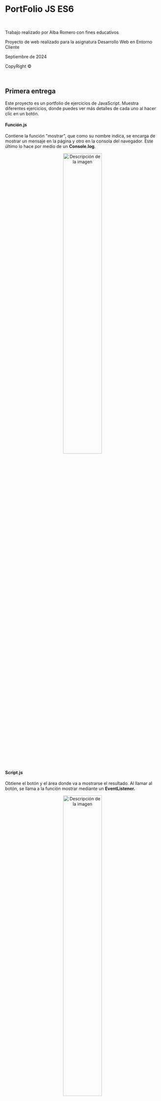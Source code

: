 <h1>PortFolio JS ES6</h1>
<br>
<p>Trabajo realizado por Alba Romero con fines educativos</p>
<p>Proyecto de web realizado para la asignatura Desarrollo Web en Entorno Cliente</p>
<p>Septiembre de 2024</p>
<p>CopyRight ©</p>
<br>
<h2>Primera entrega</h2>
<p>Este proyecto es un portfolio de ejercicios de JavaScript. Muestra diferentes ejercicios, donde puedes ver más detalles de cada uno al hacer clic en un botón.</p>
<h4>Función.js</h4>
<p>Contiene la función "mostrar", que como su nombre indica, se encarga de mostrar un mensaje en la página y otro en la consola del navegador. Este último lo hace por medio de un <strong>Console.log</strong>.</p>
<p align="center">
  <img src="PrimeraEntrega/assets/funcion.js.png" alt="Descripción de la imagen" width="50%">
</p>
<br>
<h4>Script.js</h4>
<p>Obtiene el botón y el área donde va a mostrarse el resultado. Al llamar al botón, se llama a la función mostrar mediante un <strong>EventListener.</strong></p>
<p align="center">
  <img src="PrimeraEntrega/assets/script.js.png" alt="Descripción de la imagen" width="50%">
</p>
<a href="https://albaromero6.github.io/PortFolio-JS-ES6/PrimeraEntrega/index.html" target="_blank">
  <img src="https://img.shields.io/badge/Pulsa_aquí-9acd32?style=for-the-badge" alt="Pulsa aquí">
</a>
<br>
<h2>Segunda entrega</h2>
<p>Este código en JavaScript se activa al cargar la página y se encarga de autenticar a un usuario pidiéndole su nombre de usuario y contraseña. Al inicio, se definen algunas variables que guardan el nombre de usuario y la contraseña correctos, otra para almacenar lo que el usuario ingresa, y una <strong>flag</strong> que controla si este quiere intentarlo de nuevo. Dentro de un bucle, se le pide al usuario que escriba su nombre. Hay varias validaciones:</p>
<ul>
  <li>Si el usuario no escribe nada o cancela, se muestra un <strong>Alert</strong>.</li>
  <li>Si el nombre es demasiado corto, también se avisa con un <strong>Alert</strong>.</li>
  <li>Si el nombre no coincide con el que se tiene guardado, se dice que es incorrecto mediante otro <strong>Alert</strong>.</li>
  <li>Si algo no cuadra, se pregunta si quiere volver a intentarlo mediante un <strong>Confirm</strong>.</li>
  <li>Si el usuario indica que quiere cancelar, el script termina ahí y vuelve al inicio.</li>
  <li>Si el nombre de usuario es correcto, se le solicita que ingrese la contraseña mediante un <strong>Prompt</strong>.</li>
  <li>Si acierta con la contraseña, se le da la bienvenida con otro <strong>Alert</strong> y se muestra el contenido de la página.</li>
  <li>Si se equivoca, se muestra un mensaje de error y se pregunta si quiere intentarlo de nuevo.</li>
  <li>Si acepta, la página se recarga para comenzar de nuevo.</li>
</ul>
<br>

```javascript
"use strict";

window.onload = function() {

    let nombre_usuario_cargado = "Alba";
    let contrasena_cargada = "Romero";
    let nombre_usuario;
    let intentar_de_nuevo = true;

    while (intentar_de_nuevo) 
    {
        nombre_usuario = prompt("Introduzca su nombre de usuario", "Alba");

        if (nombre_usuario === null || nombre_usuario.trim() === "") {
            alert("Debe introducir un nombre de usuario");
        } else if (nombre_usuario.length < 3) {
            alert("El nombre de usuario debe tener al menos tres caracteres");
        } else if (nombre_usuario !== nombre_usuario_cargado) {
            alert("El nombre de usuario introducido es incorrecto");
        } else {
            break;
        }

        // Pregunta si quiere volver a intentarlo
        intentar_de_nuevo = confirm("¿Desea intentarlo de nuevo?");

        if (!intentar_de_nuevo) 
        {
            return; // Sale del bucle si elige "Cancelar"
        }
    }

    // Solo pide la contraseña si el nombre de usuario es correcto
    let contrasena = prompt("Ingrese su contraseña", "Romero");

    if (contrasena === contrasena_cargada) 
    {
        alert("¡Bienvenido!");
        document.getElementById("contenido").style.display = "flex";
    } 
    else 
    {
        alert("La contraseña introducida es incorrecta");
        let de_nuevo = confirm("¿Desea intentarlo de nuevo?");

        if (de_nuevo) 
        {
            location.reload();  // Recarga la página para intentar de nuevo
        }
    }
}
```

<br>
<a href="https://albaromero6.github.io/PortFolio-JS-ES6/SegundaEntrega/index.html" target="_blank">
  <img src="https://img.shields.io/badge/Pulsa_aquí-9acd32?style=for-the-badge" alt="Pulsa aquí">
</a>
<br>
<h2>Tercera entrega</h2>
<p>
Este código JavaScript se ejecuta cuando la página web se carga. Tiene un nombre de usuario y una contraseña guardados ("Alba" y "Romero"). Cuando el usuario envía el formulario de inicio de sesión, el código evita que la página se recargue y recoge los datos que el usuario escribió. Si el nombre de usuario y la contraseña son correctos, oculta el formulario y muestra otro contenido en la página. Si los datos son incorrectos, muestra un mensaje de error y permite que el usuario intente de nuevo. En pocas palabras, este código se encarga de verificar si el usuario puede acceder o no.</p>
<br>

```javascript
"use strict"

window.onload = function() {

    let nombre_usuario_cargado = "Alba";  
    let contrasena_cargada = "Romero";

    const formulario = document.getElementById("formulario_login");

    formulario.onsubmit = function(event) {

        event.preventDefault(); // Evitar que el formulario se envíe automáticamente

        let nombre_usuario = document.getElementById("nombreUsuario").value;        // Obtener usuario
        let contrasena_usuario = document.getElementById("passWordUsuario").value;  // Obtener contraseña

        // Verificar si el nombre y la contraseña coinciden con los valores cargados
        if (nombre_usuario === nombre_usuario_cargado && contrasena_usuario === contrasena_cargada) {
            formulario.style.display = "none";                               // Ocultar formulario 
            document.getElementById("contenido").style.display = "flex";     // Mostrar contenido
        } else {
            // Si los datos son incorrectos, mostrar el mensaje de error y permitir nuevos intentos
            document.getElementById("mensaje_error").style.display = "block"; // Mostrar mensaje de error si los datos son incorrectos
            formulario.querySelector('input[type="submit"]').disabled = false; // Asegurar que el botón no esté deshabilitado
        }
    };
};
````

<br>
<a href="https://albaromero6.github.io/PortFolio-JS-ES6/TerceraEntrega/index.html" target="_blank">
  <img src="https://img.shields.io/badge/Pulsa_aquí-9acd32?style=for-the-badge" alt="Pulsa aquí">
</a>
<br>
<h2>Cuarta entrega</h2>
<h3>Cookies</h3>
<hr>
<p>En esta entrega, en comparación con la anterior, he implementado varias funciones en JavaScript para que el sistema de inicio de sesión (Log In) que ya tenía creado pueda gestionar una sesión utilizando cookies y guardar datos con localStorage. De esta manera, la experiencia del usuario será mucho más cómoda al navegar por nuestra página. Algunas de las funciones que he utilizado son las siguientes:</p>
<br>
<h4>setCookie</h4>
<p align="center">
  <img src="CuartaEntrega/assets/SetCookie.png" alt="Descripción de la imagen" width="50%">
</p>
<p>La función setCookie(name, value, hours) se utiliza para crear o actualizar una cookie en una aplicación web. Le pasas el nombre de la cookie, el valor que quieres guardar y el tiempo en horas que debe permanecer activa. La función calcula una fecha de expiración y establece la cookie con el nombre y valor proporcionados. Esto permite recordar información importante, como preferencias del usuario o el estado de su sesión</p>
<br>
<h4>getCookie</h4>
<p align="center">
  <img src="CuartaEntrega/assets/GetCookie.png" alt="Descripción de la imagen" width="50%">
</p>
<p>Esta función se utiliza para recuperar el valor de una cookie en una aplicación web. Cuando llamas a esta, le pasas el nombre de la cookie que quieres encontrar. La función busca entre todas las cookies guardadas en el navegador. Primero, revisa cada cookie para ver si coincide con el nombre que proporcionaste. Si la encuentra, devuelve su valor. Si no la encuentra, devuelve null, que significa que la cookie no existe.</p>
<br>
<h4>deleteCookie</h4>
<p align="center">
  <img src="CuartaEntrega/assets/DeleteCookie.png" alt="Descripción de la imagen" width="50%">
</p>
<p>La función deleteCookie(name) se utiliza para eliminar una cookie en una aplicación web. Para hacerlo, establece la cookie con el nombre proporcionado y le asigna una fecha de expiración en el pasado. Esto indica al navegador que la cookie ya no es válida. Al usar esta función, puedes borrar información que ya no necesitas.</p>
<br>
<h4>setSession</h4>
<p align="center">
  <img src="CuartaEntrega/assets/SetSession.png" alt="Descripción de la imagen" width="50%">
</p>
<p>La función setSession(name, value) se utiliza para guardar datos en el almacenamiento local del navegador. Le pasas un nombre para identificar el dato y un valor que deseas almacenar. Al usar esta función, puedes recordar información importante entre visitas del usuario, ya que los datos se mantendrán disponibles incluso si el navegador se cierra.</p>
<br>
<h4>getSession</h4>
<p align="center">
  <img src="CuartaEntrega/assets/GetSession.png" alt="Descripción de la imagen" width="50%">
</p>
<p>La función getSession(name) se utiliza para recuperar datos del almacenamiento local del navegador. Al llamar a esta función, le pasas el nombre del dato que quieres obtener. Si el dato existe, la función devuelve su valor; si no, devuelve null. Esto te permite acceder a información previamente almacenada.</p>
<br>
<h4>deleteSession</h4>
<p align="center">
  <img src="CuartaEntrega/assets/DeleteSession.png" alt="Descripción de la imagen" width="50%">
</p>
<p>La función deleteSession(name) se utiliza para eliminar un dato del almacenamiento local del navegador. Al llamar a esta función, le pasas el nombre del dato que deseas borrar. Esto permite limpiar la información almacenada.</p>
<br>
<h4>Lógica del código</h4>
<p>El código se ejecuta cuando el contenido del documento HTML se ha cargado completamente, para eso usamos defer. Primero, se define un usuario y una contraseña. Luego, verificamos si el usuario ya ha iniciado sesión, ya sea mediante una cookie o el almacenamiento local. Dependiendo del resultado, muestra u oculta el formulario de inicio de sesión, el contenido de la página y un botón para cerrar sesión. Cuando se envía el formulario, evita el envío automático y comprueba si los datos introducidos coinciden con las credenciales predeterminadas. Si son correctos, oculta el formulario, muestra el contenido y establece una cookie y una sesión para el usuario. Si son incorrectos, muestra un mensaje de error.Finalmente, permite cerrar la sesión al hacer clic en el botón correspondiente, eliminando la cookie y la sesión, notificando al usuario y redirigiéndolo a la página de inicio.</p>
<br>
<h3>Number</h3>
<hr>
Además, para la sección de números, he añadido una opción desplegable en la barra de navegación que, al pasar el ratón sobre ella, muestra dos opciones: "Minicalculadora" y "Conversor de bases".
<br>
<h4>Minicalculadora</h4>
<p align="center">
  <img src="CuartaEntrega/assets/Minicalculadora.png" alt="Descripción de la imagen" width="30%">
</p>
<p>Se define una variable global llamada resultado, que se inicializa en 0 y se utiliza para almacenar el resultado de las operaciones matemáticas. La función suma() obtiene dos números de los campos de entrada, los suma y actualiza resultado. Luego, llama a la función mostrarResultado() para mostrar el resultado. La función resta() también obtiene los números de los campos de entrada, realiza la resta y actualiza resultado, mostrando el resultado. La función multiplicacion() multiplica los dos números ingresados y actualiza resultado, mostrando el resultado. La función division() comprueba que el segundo número no sea cero antes de dividir, para evitar errores. Si es cero, muestra un mensaje de alerta. Si no, realiza la división y actualiza el resultado. La función valorEntero() redondea el resultado hacia abajo usando Math.floor() y lo muestra. La función parteDecimal() calcula y guarda solo la parte decimal del resultado, mostrando el resultado actualizado. La función factorial() calcula el factorial de un número ingresado. Si el número es negativo, muestra un mensaje de alerta, ya que el factorial no está definido para números negativos. La función mostrarResultado() actualiza el contenido de un elemento HTML con el ID "result" para mostrar el resultado de la operación actual.</p>
<br>

```javascript
"use strict"

let resultado = 0; // Variable para guardar el resultado 

function suma() {
    const op1 = parseFloat(document.getElementById("op1").value); 
    const op2 = parseFloat(document.getElementById("op2").value); 
    resultado = op1 + op2; 
    mostrarResultado(); 
}

function resta() {
    const op1 = parseFloat(document.getElementById("op1").value); 
    const op2 = parseFloat(document.getElementById("op2").value); 
    resultado = op1 - op2; 
    mostrarResultado(); 
}

function multiplicacion() {
    const op1 = parseFloat(document.getElementById("op1").value); 
    const op2 = parseFloat(document.getElementById("op2").value); 
    resultado = op1 * op2; 
    mostrarResultado(); 
}

function division() {
    const op1 = parseFloat(document.getElementById("op1").value); 
    const op2 = parseFloat(document.getElementById("op2").value); 

    if (op2 !== 0) { // Comprobar que el segundo operando no sea cero
        resultado = op1 / op2; 
        mostrarResultado(); 
    } else {
        alert("No se puede dividir entre cero"); 
    }
}

function valorEntero() {
    resultado = Math.floor(resultado); // Redondear hacia abajo el resultado
    mostrarResultado(); 
}

function parteDecimal() {
    const parteDecimal = resultado - Math.floor(resultado); // Calcular la parte decimal
    resultado = parteDecimal; 
    mostrarResultado(); 
}

function factorial() {
    const op1 = parseInt(document.getElementById("op1").value); // Obtener el primer operando y convertirlo a entero
    if (op1 < 0) { // Comprobar si el número es negativo
        alert("El factorial no existe para números negativos"); 
        return; 
    }
    resultado = 1; 
    for (let i = 1; i <= op1; i++) { 
        resultado *= i; 
    }
    mostrarResultado(); 
}

function mostrarResultado() {
    document.getElementById("result").innerText = resultado; 
}
```

<h4>Conversor de bases</h4>
<p align="center">
  <img src="CuartaEntrega/assets/ConversorBases.png" alt="Descripción de la imagen" width="30%">
</p>
<p>La función convertir() se encarga de convertir un número ingresado por el usuario en diferentes bases numéricas: binaria, octal y hexadecimal. Primero, obtiene el valor de un campo de entrada HTML con el ID "num1" y lo convierte a un número entero usando parseInt(). Luego, verifica si el valor ingresado es un número válido; si no lo es, muestra una alerta solicitando un número correcto y termina la ejecución de la función. Si el número es válido, procede a realizar las conversiones: utiliza toString(2) para obtener la representación binaria, toString(8) para la representación octal y toString(16).toUpperCase() para la representación hexadecimal, asegurándose de que el resultado esté en mayúsculas. Finalmente, muestra los resultados de las conversiones en elementos HTML con los IDs "resultadoBinario", "resultadoOctal" y "resultadoHexadecimal", actualizando el texto de estos elementos para reflejar los valores convertidos.</p>
<br>

```javascript
"use strict";

function convertir() {

    const num = parseInt(document.getElementById("num1").value); // Obtener el número
    if (isNaN(num)) {
        alert("Por favor, ingresa un número válido.");
        return;
    }

    // Convertir a las distintas bases
    const binario = num.toString(2);
    const octal = num.toString(8); 
    const hexadecimal = num.toString(16).toUpperCase();

    // Mostrar resultados
    document.getElementById("resultadoBinario").innerText = "Binario: " + binario;
    document.getElementById("resultadoOctal").innerText = "Octal: " + octal;
    document.getElementById("resultadoHexadecimal").innerText = "Hexadecimal: " + hexadecimal;
}
```
<br>
<a href="https://albaromero6.github.io/PortFolio-JS-ES6/CuartaEntrega/index.html" target="_blank">
  <img src="https://img.shields.io/badge/Pulsa_aquí-9acd32?style=for-the-badge" alt="Pulsa aquí">
</a>
<br>
<h2>Quinta entrega</h2>
<h3>LocalStorage</h3>
<hr>
<p>Como en la anterior entrega implementé tanto el uso de <strong>Cookies</strong> como el uso de <strong>LocalStorage</strong>, en esta he optado por implementar solo este último. Este código es un script en JavaScript que maneja un sistema de inicio y cierre de sesión usando localStorage. Al cargar la página, verifica si hay un usuario almacenado. Si hay uno, oculta el formulario de inicio de sesión y muestra el contenido de la página junto con un botón para cerrar la sesión. Si no hay un usuario, se muestra el formulario. Cuando un usuario intenta iniciar sesión, compara los datos ingresados con un nombre de usuario y contraseña predefinidos. Si coinciden, guarda el nombre de usuario en localStorage y muestra el contenido de la página; si no, muestra un mensaje de error. Al hacer clic en el botón de cerrar sesión, se elimina el nombre de usuario de localStorage y se redirige al usuario a la página de inicio.</p>

```javascript
"use strict";

// Funciones para manejar localStorage

function setSession(name, value) {
    localStorage.setItem(name, value);
}

function getSession(name) {
    return localStorage.getItem(name);
}

function deleteSession(name) {
    localStorage.removeItem(name);
}

document.addEventListener("DOMContentLoaded", function () {

    let nombre_usuario_cargado = "Alba"; 
    let contrasena_cargada = "Romero"; 

    const formulario = document.getElementById("formulario_login");
    const boton_cerrar = document.getElementById("boton_cerrar");
    const contenido = document.getElementById("contenido");
    const dropdown = document.querySelectorAll(".dropdown"); 

    // Verificar si el usuario ya ha iniciado sesión en localStorage

    const usuario = getSession("username");

    if (usuario) {
        formulario.style.display = "none";            // Ocultar el formulario si hay sesión
        contenido.style.display = "flex";             // Mostrar el contenido si hay sesión
        boton_cerrar.style.display = "flex";          // Mostrar el botón de cerrar sesión
        dropdown.forEach(dropdown => {
            dropdown.style.display = "inline-block";  // Mostrar todos los menús desplegables      
        });

    } else {
        formulario.style.display = "block";           // Mostrar el formulario si no hay sesión
        contenido.style.display = "none";             // Ocultar el contenido si no hay sesión
        boton_cerrar.style.display = "none";          // Ocultar el botón de cerrar sesión
        dropdown.forEach(dropdown => {
            dropdown.style.display = "none";          // Ocultar todos los menús desplegables
        });
    }

    formulario.onsubmit = function (event) {
        event.preventDefault();                       // Evitar que el formulario se envíe automáticamente

        let nombre_usuario = document.getElementById("nombreUsuario").value;
        let contrasena_usuario = document.getElementById("passWordUsuario").value;

        if (nombre_usuario === nombre_usuario_cargado && contrasena_usuario === contrasena_cargada) {

            formulario.style.display = "none";            // Ocultar el formulario si los datos son correctos
            contenido.style.display = "flex";             // Mostrar el contenido si los datos son correctos
            boton_cerrar.style.display = "flex";          // Mostrar el botón de cerrar sesión
            dropdown.forEach(dropdown => {
                dropdown.style.display = "inline-block";  // Mostrar todos los menús desplegables      
            });
            
            setSession("username", nombre_usuario);       // Guardar la sesión en localStorage

        } else {
            document.getElementById("mensaje_error").style.display = "block"; // Mostrar error si los datos no son correctos
        }
    };

    // Manejo del cierre de sesión
    boton_cerrar.onclick = function () {
        cerrarSesion();
    };

    function cerrarSesion() {
        deleteSession("username");                      // Eliminar la sesión de localStorage
        alert("Sesión cerrada");                        // Avisar al usuario que se cerró la sesión
        window.location.href = "index.html";            // Redirigir al inicio después de cerrar sesión
    }
});

```
<br>
<h3>String</h3>
<hr>
Además, para la sección de cadenas, he añadido una opción desplegable en la barra de navegación que, al pasar el ratón sobre ella, muestra dos opciones: "Modificador de texto" y "Modificador de texto con API".
<br>
<h4>Modificador de texto</h4>
<p align="center">
  <img src="QuintaEntrega/assets/modificadortexto.png" alt="Descripción de la imagen" width="30%">
<br> 
<p>La función <strong>toUpperCase</strong> recibe un texto como entrada y lo convierte a mayúsculas. Luego, devuelve el texto transformado.</p>

```javascript
// Función para convertir todo el texto a mayúsculas
function toUpperCase(text) {
    return text.toUpperCase();
}

```
<br>
<p>La función <strong>toLowerCase</strong> toma un texto como entrada y lo convierte a minúsculas. Luego, devuelve el texto en este nuevo formato.</p>

```javascript
// Función para convertir todo el texto a minúsculas
function toLowerCase(text) {
    return text.toLowerCase();
}

```
<br>
<p>La función <strong>uppercaseFirstLetter</strong> toma un texto como entrada y convierte la primera letra de cada palabra en mayúscula. Primero, divide el texto en palabras usando el espacio como separador mediante la función <strong>split</strong>. Luego, recorre cada palabra, cambia la primera letra a mayúscula y mantiene el resto de la palabra sin cambios. Finalmente, une todas las palabras de nuevo en un solo texto y lo devuelve.</p>

```javascript
// Función para poner en mayúsculas la primera letra de cada palabra
function uppercaseFirstLetter(text) {
    let words = text.split(' ');
    for (let i = 0; i < words.length; i++) {
        words[i] = words[i].charAt(0).toUpperCase() + words[i].slice(1);
    }
    return words.join(' ');
}

```

<br>
<p>La función <strong>uppercaseLastLetter</strong> recibe un texto y convierte la última letra de cada palabra en mayúscula. Primero, separa el texto en palabras usando espacios. Luego, recorre cada palabra y toma todos los caracteres excepto el último, y añade la última letra convertida a mayúscula. Finalmente, une todas las palabras de nuevo en un solo texto y lo devuelve.</p>

```javascript
// Función para poner en mayúsculas la última letra de cada palabra
function uppercaseLastLetter(text) {
    let words = text.split(' ');
    for (let i = 0; i < words.length; i++) {
        words[i] = words[i].slice(0, -1) + words[i].charAt(words[i].length - 1).toUpperCase();
    }
    return words.join(' ');
}

```

<br>
<p>La función <strong>lowercaseFirstLetter</strong> toma un texto como entrada y convierte la primera letra de cada palabra en minúscula. Primero, divide el texto en palabras usando el espacio como separador. Luego, recorre cada palabra, cambia la primera letra a minúscula y mantiene el resto de la palabra sin cambios. Finalmente, une todas las palabras de nuevo en un solo texto y lo devuelve.</p>

```javascript
// Función para poner en minúscula la primera letra de cada palabra
function lowercaseFirstLetter(text) {
    let words = text.split(' ');
    for (let i = 0; i < words.length; i++) {
        words[i] = words[i].charAt(0).toLowerCase() + words[i].slice(1);
    }
    return words.join(' ');
}

```

<br>
<p>La función <strong>lowercaseLastLetter</strong> recibe un texto y convierte la última letra de cada palabra en minúscula. Primero, separa el texto en palabras utilizando los espacios como separadores. Luego, recorre cada palabra, toma todos los caracteres excepto el último y añade la última letra convertida a minúscula. Finalmente, une todas las palabras nuevamente en un solo texto y lo devuelve.</p>

```javascript
// Función para poner en minúscula la última letra de cada palabra
function lowercaseLastLetter(text) {
    let words = text.split(' ');
    for (let i = 0; i < words.length; i++) {
        words[i] = words[i].slice(0, -1) + words[i].charAt(words[i].length - 1).toLowerCase();
    }
    return words.join(' ');
}

```

<br>
<p>La función <strong>uppercaseVowels</strong> toma un texto como entrada y convierte todas las vocales en mayúsculas. Utiliza el método <strong>replace</strong> con una expresión regular que busca todas las vocales en el texto. Cada vez que encuentra una vocal, la función la reemplaza por su versión en mayúscula. Al final, devuelve el texto modificado.</p>

```javascript
// Función para poner todas las vocales en mayúsculas
function uppercaseVowels(text) {
    return text.replace(/[aeiou]/g, function(match) {
        return match.toUpperCase();
    });
}

```

<br>
<p>La función <strong>lowercaseVowels</strong> toma un texto como entrada y convierte todas las vocales mayúsculas, en minúsculas. Utiliza el método <strong>replace</strong> junto con una expresión regular que busca estas vocales en el texto. Cada vez que encuentra una vocal mayúscula, la reemplaza por su versión en minúscula. Al final, devuelve el texto modificado.</p>

```javascript
// Función para poner todas las vocales en minúsculas
function lowercaseVowels(text) {
    return text.replace(/[AEIOU]/g, function(match) {
        return match.toLowerCase();
    });
}

```

<br>
<p>La función <strong>uppercaseConsonants</strong> toma un texto como entrada y convierte todas las consonantes en mayúsculas. Utiliza el método <strong>replace</strong> con una expresión regular que busca estas consonantes en el texto. Cada vez que encuentra una consonante, la reemplaza por su versión en mayúscula. Finalmente, devuelve el texto modificado.</p>

```javascript
// Función para poner todas las consonantes en mayúsculas
function uppercaseConsonants(text) {
    return text.replace(/[bcdfghjklmnpqrstvwxyz]/g, function(match) {
        return match.toUpperCase();
    });
}

```

<br>
<p>La función <strong>lowercaseConsonants</strong> recibe un texto y convierte todas las consonantes mayúsculas en minúsculas. Utiliza el método <strong>replace</strong> con una expresión regular que busca estas consonantes en el texto. Cada vez que encuentra una consonante mayúscula, la reemplaza por su versión en minúscula. Al final, devuelve el texto modificado.</p>

```javascript
// Función para poner todas las consonantes en minúsculas 
function lowercaseConsonants(text) {
    return text.replace(/[BCDFGHJKLMNPQRSTVWXYZ]/g, function(match) {
        return match.toLowerCase();
    });
}

```

<br>
<p>La función <strong>transformText</strong> es la encargada de aplicar diferentes transformaciones de texto según la acción que se le pase y el texto que se desee modificar. Recibe dos parámetros: action, que indica qué transformación aplicar, y text, que es el texto a transformar. Dentro de la función, se utiliza una estructura <strong>switch</strong> para determinar qué acción realizar. Dependiendo del valor de action, llama a la función correspondiente para realizar la transformación. Si la acción no es válida, devuelve el mensaje "Acción no válida". Al final, devuelve el resultado de la transformación.</p>

```javascript
// Función principal para manejar la transformación según el botón presionado
function transformText(action, text) {
    let result;

    switch (action) {
        case 'uppercase':
            result = toUpperCase(text);
            break;
        case 'lowercase':
            result = toLowerCase(text);
            break;
        case 'uppercaseFirst':
            result = uppercaseFirstLetter(text);
            break;
        case 'uppercaseLast':
            result = uppercaseLastLetter(text);
            break;
        case 'lowercaseFirst':
            result = lowercaseFirstLetter(text);
            break;
        case 'lowercaseLast':
            result = lowercaseLastLetter(text);
            break;
        case 'uppercaseVowels':
            result = uppercaseVowels(text);
            break;
        case 'lowercaseVowels':
            result = lowercaseVowels(text);
            break;
        case 'uppercaseConsonants':
            result = uppercaseConsonants(text);
            break;
        case 'lowercaseConsonants':
            result = lowercaseConsonants(text);
            break;
        default:
            result = "Acción no válida";
            break;
    }
    return result;
}

```

<br>
<p>La función <strong>transformAndDisplay</strong> aplica una transformación de texto a todos los elementos <textarea> con la clase texto. Primero, selecciona todos los textarea y luego, utilizando <strong>forEach</strong> , recorre cada uno para obtener el texto ingresado. A continuación, llama a la función transformText, pasando la acción de transformación y el texto obtenido, y guarda el resultado. Finalmente, actualiza el contenido del textarea con el texto transformado.</p>

```javascript
// Nueva función para manejar el botón y mostrar el resultado en el textarea
function transformAndDisplay(action) {
    const textareas = document.querySelectorAll(".texto"); // Obtener todos los textareas

    // Procesar cada textarea
    textareas.forEach((textarea) => {
        const inputText = textarea.value;                // Obtener el texto del textarea
        const result = transformText(action, inputText); // Transformar el texto
        textarea.value = result;                         // Actualizar el textarea con el texto transformado
    });
}

```

<br>
<p>La función <strong>increaseSpeed</strong> se encarga de aumentar la velocidad de un proceso que se ejecuta de forma aleatoria, estableciendo un intervalo de 1 segundo. Primero, verifica si existe una variable llamada invertalo, que representa un intervalo activo. Si está presente, utiliza clearInterval(invertalo) para detener el intervalo actual. Luego, cambia la variable intervalTime a 1000 milisegundos (1 segundo) y finalmente llama a la función startRandomTransform para reiniciar el intervalo con la nueva configuración de tiempo. Esto permite que el proceso aleatorio se ejecute más rápidamente.</p>

```javascript
// Función para aumentar la velocidad del modo aleatorio (1 segundo)
function increaseSpeed() {
    if (invertalo) {
        clearInterval(invertalo);     // Detiene el intervalo actual
        intervalTime = 1000;          // Cambia el tiempo a 1 segundo
        startRandomTransform();       // Reinicia el intervalo con el nuevo tiempo
    }
}

```

<br>
<p>La función <strong>decreaseSpeed</strong> se utiliza para disminuir la velocidad de un proceso que se ejecuta de forma aleatoria, estableciendo un intervalo de 5 segundos. Primero, verifica si hay un intervalo activo mediante la variable invertalo. Si existe, llama a clearInterval(invertalo) para detener el intervalo actual. Luego, actualiza la variable intervalTime a 5000 milisegundos (5 segundos) y finalmente invoca la función startRandomTransform para reiniciar el intervalo con el nuevo tiempo. Esto hace que el proceso aleatorio se ejecute más lentamente.</p>

```javascript
// Función para disminuir la velocidad del modo aleatorio (5 segundos)
function decreaseSpeed() {
    if (invertalo) { 
        clearInterval(invertalo);      // Detiene el intervalo actual
        intervalTime = 5000;           // Cambia el tiempo a 5 segundos
        startRandomTransform();        // Reinicia el intervalo con el nuevo tiempo
    }
}

```

<br>
<p>La función <strong>startRandomTransform</strong> inicia un proceso de transformación aleatoria de texto, configurado para ejecutarse cada 3 segundos por defecto. Primero, define un array actions que contiene diferentes acciones de transformación de texto. Antes de crear un nuevo intervalo, verifica si ya hay uno activo mediante la variable invertalo y, si es así, lo detiene usando clearInterval(invertalo). Luego, establece un nuevo intervalo con setInterval, que selecciona aleatoriamente una acción del array cada X segundos (definido por intervalTime). Para cada acción elegida, llama a la función transformAndDisplay, que aplica la transformación al texto y lo muestra en el <textarea>.</p>

```javascript
// Función para iniciar la transformación aleatoria (inicia con 3 segundos por defecto)
function startRandomTransform() {
    const actions = ['uppercase', 'lowercase', 'uppercaseFirst', 'uppercaseLast', 'lowercaseFirst', 
        'lowercaseLast', 'uppercaseVowels', 'lowercaseVowels', 'uppercaseConsonants', 'lowercaseConsonants'];

    // Detenemos cualquier intervalo existente antes de crear uno nuevo
    if (invertalo) {
        clearInterval(invertalo);
    }

    // Intervalo que ejecutará la transformación cada X segundos 
    invertalo = setInterval(() => {
        // Selecciona una acción aleatoria del array
        const randomAction = actions[Math.floor(Math.random() * actions.length)];
        // Llama a la función que transforma y muestra el texto en el textarea
        transformAndDisplay(randomAction);
    }, intervalTime);
}

```

<br>
<p>La función <strong>stopRandomTransform</strong> se encarga de detener el proceso de transformación aleatoria de texto. Primero, verifica si hay un intervalo activo mediante la variable invertalo. Si existe, llama a clearInterval(invertalo) para detener el intervalo en ejecución. Luego, resetea la variable invertalo a null, lo que indica que no hay ningún intervalo activo.</p>

```javascript
// Función para detener la transformación aleatoria
function stopRandomTransform() {
    if (invertalo) { 
        clearInterval(invertalo);       // Detiene el intervalo
        invertalo = null;               // Resetea el ID del intervalo
    }
}

```

<br>
<h4>Modificador de texto con API</h4>
<p align="center">
  <img src="QuintaEntrega/assets/modificadortextoapi.png" alt="Descripción de la imagen" width="30%">
<br> 

<p>La función <strong>getTextFromAPI</strong> obtiene un nombre y una imagen de un personaje de la API de Rick and Morty. Primero, selecciona todos los <textarea> y el elemento de imagen. Luego, realiza una solicitud a la API para obtener la lista de personajes. Si la respuesta es exitosa, elige un personaje aleatorio, actualiza los <textarea> con su nombre y muestra la imagen del personaje. Si ocurre algún error, lo muestra en la consola.</p>
<br>
<p> La palabra clave <strong>async</strong> se utiliza para declarar que una función contiene operaciones asíncronas, lo que permite que el código se ejecute sin bloquear el hilo principal del programa. Esto es especialmente útil en operaciones que pueden tardar, como las solicitudes a una API, ya que permite que otras tareas continúen ejecutándose mientras se espera la respuesta. El método <strong>fetch</strong> se emplea para realizar solicitudes HTTP asíncronas de manera sencilla y eficiente.</p>

```javascript
// Función para obtener texto de la API
async function getTextFromAPI() {
    const textareas = document.querySelectorAll(".texto");
    const imageElement = document.getElementById("characterImage"); 

    try {
        const response = await fetch('https://rickandmortyapi.com/api/character'); // Obtener todos los personajes
        if (!response.ok) {
            throw new Error('Error en la respuesta de la API');
        }
        const data = await response.json(); // Obtener los datos en formato JSON
        
        // Elegir un personaje aleatoriamente
        const randomIndex = Math.floor(Math.random() * data.results.length);
        const apiText = data.results[randomIndex].name;   // Obtener el nombre del personaje
        const apiImage = data.results[randomIndex].image; // Obtener la imagen del personaje
        
        // Procesar cada textarea y mostrar el texto recibido
        textareas.forEach((textarea) => {
            textarea.value = apiText; // Actualizar el textarea con el texto de la API
        });

        // Mostrar la imagen del personaje
        imageElement.src = apiImage; 
        imageElement.alt = apiText; 
        imageElement.style.display = 'block';  // Mostrar la imagen
    } catch (error) {
        console.error('Error al obtener el texto de la API:', error);
    }
}

```

<br>
<a href="https://albaromero6.github.io/PortFolio-JS-ES6/QuintaEntrega/index.html#" target="_blank">
  <img src="https://img.shields.io/badge/Pulsa_aquí-9acd32?style=for-the-badge" alt="Pulsa aquí">
</a>
<br>
<h2>Sexta entrega</h2>
<h3>IndexedDB</h3>
<hr>
<p>Este código implementa un sistema de autenticación utilizando IndexedDB, que guarda localmente el estado de la sesión en el navegador. La base de datos, llamada "LoginDB", contiene un almacén "SessionStore" donde se guarda el estado de inicio de sesión mediante un valor booleano. Al cargar la página, el sistema verifica si el usuario ya había iniciado sesión previamente, y si es así, muestra el contenido restringido y oculta el formulario de inicio. Cuando el usuario completa el formulario de inicio de sesión, se validan las credenciales con los valores almacenados. Si coinciden, se registra el inicio de sesión en IndexedDB y se muestra el contenido restringido. Al cerrar la sesión, se elimina este registro de la base de datos, se muestra un mensaje de alerta y se redirige al usuario a la página de inicio.</p>

```javascript
"use strict";

// Configuración de IndexedDB
const dbName = "LoginDB";
const storeName = "SessionStore";

// Función para abrir la base de datos
function openDB() {
    return new Promise((resolve, reject) => {
        const request = indexedDB.open(dbName, 1);

        request.onupgradeneeded = function (event) {
            const db = event.target.result;
            if (!db.objectStoreNames.contains(storeName)) {
                db.createObjectStore(storeName, { keyPath: "id" });
            }
        };

        request.onsuccess = function (event) {
            resolve(event.target.result);
        };

        request.onerror = function (event) {
            reject("Error al abrir la base de datos: " + event.target.errorCode);
        };
    });
}

// Funciones para manejar la sesión
function setSessionInDB(value) {
    openDB().then(db => {
        const transaction = db.transaction(storeName, "readwrite");
        const store = transaction.objectStore(storeName);
        store.put({ id: "sessionStatus", loggedIn: value });
    });
}

function getSessionFromDB() {
    return new Promise((resolve) => {
        openDB().then(db => {
            const transaction = db.transaction(storeName, "readonly");
            const store = transaction.objectStore(storeName);
            const request = store.get("sessionStatus");

            request.onsuccess = function () {
                resolve(request.result ? request.result.loggedIn : false);
            };

            request.onerror = function () {
                resolve(false);
            };
        });
    });
}

function deleteSessionFromDB() {
    openDB().then(db => {
        const transaction = db.transaction(storeName, "readwrite");
        const store = transaction.objectStore(storeName);
        store.delete("sessionStatus");
    });
}

document.addEventListener("DOMContentLoaded", function () {
    let nombre_usuario_cargado = "Alba";
    let contrasena_cargada = "Romero";

    const formulario = document.getElementById("formulario_login");
    const boton_cerrar = document.getElementById("boton_cerrar");
    const contenido = document.getElementById("contenido");
    const dropdown = document.querySelectorAll(".dropdown");

    // Verificar si el usuario ya ha iniciado sesión
    getSessionFromDB().then(isLoggedIn => {
        if (isLoggedIn) {
            formulario.style.display = "none";
            contenido.style.display = "flex";
            boton_cerrar.style.display = "flex";
            dropdown.forEach(dropdown => {
                dropdown.style.display = "inline-block";
            });
        } else {
            formulario.style.display = "block";
            contenido.style.display = "none";
            boton_cerrar.style.display = "none";
            dropdown.forEach(dropdown => {
                dropdown.style.display = "none";
            });
        }
    });

    formulario.onsubmit = function (event) {
        event.preventDefault();

        let nombre_usuario = document.getElementById("nombreUsuario").value;
        let contrasena_usuario = document.getElementById("passWordUsuario").value;

        if (nombre_usuario === nombre_usuario_cargado && contrasena_usuario === contrasena_cargada) {
            formulario.style.display = "none";
            contenido.style.display = "flex";
            boton_cerrar.style.display = "flex";
            dropdown.forEach(dropdown => {
                dropdown.style.display = "inline-block";
            });

            setSessionInDB(true); // Guardar la sesión en IndexedDB
        } else {
            document.getElementById("mensaje_error").style.display = "block";
        }
    };

    // Manejo del cierre de sesión
    boton_cerrar.onclick = function () {
        cerrarSesion();
    };

    // Eliminar la sesión de IndexedDB y mostrar un Alert
    function cerrarSesion() {
        deleteSessionFromDB(); 
        alert("Sesión cerrada");
        window.location.href = "index.html";
    }
});

```

<br>
<h3>Array</h3>
<hr>
Además, para la sección de Array, he añadido una opción desplegable en la barra de navegación que, al pasar el ratón sobre ella, muestra una opcion: "Operador de matrices".
<br>
<h4>Operador de matrices</h4>
<p align="center">
  <img src="SextaEntrega/assets/operadormatrices.png" alt="Descripción de la imagen" width="30%">
<br>
<p>La función <strong>generarMatrices</strong> obtiene valores ingresados por el usuario para crear dos matrices cuadradas, matrixA y matrixB, con elementos aleatorios dentro de un rango definido. Primero, toma los valores de "dimensión", "rango inferior" y "rango superior" desde elementos del DOM y valida que estén completos, que la dimensión sea un número positivo, y que los límites del rango sean números válidos con el superior mayor al inferior. Si los datos ingresados cumplen con las validaciones, la función limpia cualquier matriz previamente mostrada y luego genera matrixA y matrixB utilizando la función createMatrix. Finalmente, generarMatrices llama a displayMatrix para mostrar ambas matrices en contenedores específicos.</p>

```javascript
function generarMatrices() {
    const dimension = document.getElementById("dimension").value;
    const rangoInferior = document.getElementById("rangoInferior").value;
    const rangoSuperior = document.getElementById("rangoSuperior").value;
    
    // Validar campos
    if (dimension === "" || rangoInferior === "" || rangoSuperior === "") {
        alert("Por favor, completa todos los campos.");
        return;
    }

    if (isNaN(dimension) || dimension <= 0) {
        alert("Por favor, introduce una dimensión válida.");
        return;
    }

    // Convertir los rangos a números para la comparación
    const lower = parseInt(rangoInferior);
    const upper = parseInt(rangoSuperior);
    
    if (isNaN(lower) || isNaN(upper)) {
        alert("Por favor, introduce valores válidos para el rango.");
        return;
    }

    if (upper <= lower) {
        alert("El rango superior debe ser mayor que el rango inferior.");
        return;
    }

    // Limpiar el contenedor antes de generar nuevas matrices
    clearResults();

    matrixA = createMatrix(dimension, lower, upper);
    matrixB = createMatrix(dimension, lower, upper);

    // Mostrar las matrices A y B en contenedores separados
    displayMatrix(matrixA, "Matriz A", "matrixAContainer");
    displayMatrix(matrixB, "Matriz B", "matrixBContainer");
}

```
<br>
<p>La función <strong>createMatrix</strong> genera una matriz cuadrada de tamaño dimension x dimension con valores aleatorios en el rango definido por rangoInferior y rangoSuperior. Primero, convierte los valores de dimensión y rango en enteros. Luego, utiliza Array.from() para crear un array de x filas, y en cada fila, crea otro artay de x columnas. Cada elemento en estas columnas se llena con un número aleatorio generado mediante Math.random().</p>

```javascript
function createMatrix(dimension, rangoInferior, rangoSuperior) {
    const dim = parseInt(dimension);
    const lower = parseInt(rangoInferior);
    const upper = parseInt(rangoSuperior);
    return Array.from({ length: dim }, () =>
        Array.from({ length: dim }, () => 
            Math.floor(Math.random() * (upper - lower + 1)) + lower
        )
    );
}

```
<br>
<p>La función <strong>displayMatrix</strong> muestra una matriz en formato de tabla HTML dentro de un contenedor específico de la página. Primero, localiza el elemento HTML correspondiente a containerId y crea un encabezado que asigna el texto del título, el cual se agrega al contenedor. Luego, crea una tabla y la va llenando fila por fila, mostrando la matriz formateada como una tabla en el HTML.</p>

```javascript
function displayMatrix(matrix, title, containerId) {
    const container = document.getElementById(containerId);
    const titleElement = document.createElement("h3");
    titleElement.textContent = title;
    container.appendChild(titleElement);

    const table = document.createElement("table");
    matrix.forEach(row => {
        const tr = document.createElement("tr");
        row.forEach(value => {
            const td = document.createElement("td");
            td.textContent = value;
            tr.appendChild(td);
        });
        table.appendChild(tr);
    });
    container.appendChild(table);
}

```
<br>
<p>La función <strong>sumaMatrices</strong> suma dos matrices previamente generadas, matrixA y matrixB, y muestra el resultado en una tabla HTML. Primero, verifica si ambas matrices existen y contienen datos; si no, muestra una alerta indicando que se deben generar las matrices antes de realizar la suma. Luego, utiliza map para recorrer cada fila y columna de ambas matrices, sumando los elementos correspondientes y almacenando los resultados. Después, limpia el contenedor donde se mostrará el resultado y finalmente llama a displayMatrix para mostrar el resultado bajo el título "Suma" en el contenedor.</p>

```javascript
function sumaMatrices() {
    if (!matrixA.length || !matrixB.length) {
        alert("Genera las matrices primero");
        return;
    }
    
    const resultMatrix = matrixA.map((row, i) => 
        row.map((val, j) => val + matrixB[i][j])
    );

    // Limpiar el contenedor de resultados antes de mostrar el nuevo resultado
    clearResults();
    displayMatrix(resultMatrix, "Suma", "operationResult");
}

```
<br>
<p>La función <strong>restaMatrices</strong> realiza la resta de dos matrices generadas previamente, matrixA y matrixB, y muestra el resultado en la página. Primero, verifica si ambas matrices existen y contienen datos; si alguna no está generada, muestra una alerta indicando que deben generarse antes de continuar. Luego, utiliza map para recorrer cada fila y columna, restando los elementos correspondientes y almacenando el resultado. Después, limpia el contenedor de resultados usando clearResults y llama a displayMatrix para mostrar el resultado bajo el título "Resta" en el contenedor.</p>

```javascript
function restaMatrices() {
    if (!matrixA.length || !matrixB.length) {
        alert("Genera las matrices primero");
        return;
    }
    
    const resultMatrix = matrixA.map((row, i) => 
        row.map((val, j) => val - matrixB[i][j])
    );

    // Limpiar el contenedor de resultados antes de mostrar el nuevo resultado
    clearResults();
    displayMatrix(resultMatrix, "Resta", "operationResult");
}

```
<br>
<p>La función <strong>multiplicacionMatrices</strong> calcula el producto de dos matrices cuadradas, matrixA y matrixB, y muestra el resultado en la página. Primero, verifica que ambas matrices estén generadas; de lo contrario, muestra una alerta solicitando que se creen antes de realizar la operación. Luego, inicializa el resultado como una matriz cuadrada de la misma dimensión, llenándola inicialmente con ceros. Para calcular cada elemento, la función utiliza tres bucles anidados: el primero recorre las filas, el segundo las columnas, y el tercero realiza la multiplicación de cada elemento de la fila de matrixA por el correspondiente elemento de la columna de matrixB, acumulando el resultado. Finalmente, limpia el contenedor de resultados con clearResults y llama a displayMatrix para mostrar el resultado bajo el título "Multiplicación" en el contenedor.</p>

```javascript
function multiplicacionMatrices() {
    if (!matrixA.length || !matrixB.length) {
        alert("Genera las matrices primero");
        return;
    }
    
    const dimension = matrixA.length;
    const resultMatrix = Array.from({ length: dimension }, () => 
        Array(dimension).fill(0)
    );

    for (let i = 0; i < dimension; i++) {
        for (let j = 0; j < dimension; j++) {
            for (let k = 0; k < dimension; k++) {
                resultMatrix[i][j] += matrixA[i][k] * matrixB[k][j];
            }
        }
    }

    // Limpiar el contenedor de resultados antes de mostrar el nuevo resultado
    clearResults();
    displayMatrix(resultMatrix, "Multiplicación", "operationResult");
}


```
<br>
<p>La función <strong>clearResults</strong> se encarga de limpiar el contenido de los contenedores donde se muestran las matrices y el resultado de las operaciones en la página. Para ello, selecciona los elementos del DOM con los identificadores que corresponden a los contenedores de matrixA, matrixB y el resultado de cualquier operación (como suma, resta o multiplicación). Luego, establece el contenido HTML de cada uno de estos contenedores a una cadena vacía (''), eliminando así cualquier tabla o resultado previo que se haya mostrado. Esto garantiza que, al realizar una nueva operación, los resultados anteriores no interfieran con los nuevos.</p>

```javascript
function clearResults() {
    const matrixAContainer = document.getElementById("matrixAContainer");
    const matrixBContainer = document.getElementById("matrixBContainer");
    const operationResult = document.getElementById("operationResult");
    
    matrixAContainer.innerHTML = '';
    matrixBContainer.innerHTML = '';
    operationResult.innerHTML = ''; // Limpiar resultados de operaciones
}

```
<br>
<p>La función <strong>generarValoresAleatorios</strong> asigna valores aleatorios para los parámetros de dimensión y rango de dos matrices, y luego llama a la función generarMatrices para crear y mostrar estas matrices en la página. Primero, genera un valor aleatorio entre 2 y 6 para la dimension de la matriz. Luego, utiliza un bucle do...while para asignar valores aleatorios entre 1 y 6 para el rango inferior y entre 7 y 89 para el rango superior. Asegurándose de que rango superior sea mayor que rango inferior. Una vez generados estos valores, la función los asigna a los campos de entrada correspondientes en el DOM, y finalmente invoca a generarMatrices para crear y mostrar las matrices en base a estos valores aleatorios. Esto permite generar matrices con diferentes dimensiones y rangos sin intervención manual.</p>

```javascript
function generarValoresAleatorios() {

    const dimension = Math.floor(Math.random() * (6 - 2 + 1)) + 2; // Aleatorio entre 2 y 6
    let rangoInferior, rangoSuperior;

    // Asegurarse de que el rango superior sea mayor que el rango inferior
    do {
        rangoInferior = Math.floor(Math.random() * (6 - 1 + 1)) + 1; // Aleatorio entre 1 y 6
        rangoSuperior = Math.floor(Math.random() * (89 - 7 + 1)) + 7; // Aleatorio entre 7 y 89
    } while (rangoSuperior <= rangoInferior); // Asegurarse de que el rango superior sea mayor

    // Establecer los valores en los inputs
    document.getElementById("dimension").value = dimension;
    document.getElementById("rangoInferior").value = rangoInferior;
    document.getElementById("rangoSuperior").value = rangoSuperior;

    // Generar las matrices
    generarMatrices();
}

```
<br>
<p>La función <strong>operacionAleatoria</strong> inicia un proceso que ejecuta operaciones de matrices de manera aleatoria en intervalos regulares. Primero, verifica si ya existe un intervalo de operación en curso, y si es así, lo limpia utilizando clearInterval para evitar la ejecución simultánea de múltiples intervalos. Luego, establece un nuevo intervalo utilizando setInterval(), que se ejecuta cada x milisegundos. Dentro de este intervalo, se define un array operaciones que contiene las funciones de suma, resta y multiplicación de matrices. La función selecciona aleatoriamente una de estas operaciones usando Math.random() y la ejecuta. De esta forma, operacionAleatoria permite realizar automáticamente cálculos entre las matrices generadas a intervalos regulares.</p>

```javascript
function operacionAleatoria() {
    // Limpiar si hay un intervalo existente antes de iniciar uno nuevo
    if (operationInterval) {
        clearInterval(operationInterval);
    }

    // Iniciar un nuevo intervalo
    operationInterval = setInterval(() => {
        const operaciones = [sumaMatrices, restaMatrices, multiplicacionMatrices];
        const randomOperation = operaciones[Math.floor(Math.random() * operaciones.length)];
        
        randomOperation(); // Ejecutar una operación aleatoria
    }, intervalDuration); 
}
```
<br>
<p>La función <strong>detenerOperaciones</strong> se encarga de detener la ejecución de operaciones aleatorias sobre las matrices al limpiar el intervalo activo. Utiliza clearInterval para detener cualquier operación que se esté ejecutando en ese momento, lo que evita que se sigan llamando a las funciones de suma, resta o multiplicación de matrices. Luego, establece operationInterval en null, lo que asegura que la variable no apunte a un intervalo inexistente, permitiendo así que futuras invocaciones a operacionAleatoria puedan reiniciar un nuevo intervalo correctamente. Esta función proporciona un control sobre el proceso de operaciones aleatorias, permitiendo al usuario pausar la actividad en cualquier momento.</p>

```javascript
function detenerOperaciones() {
    clearInterval(operationInterval);
    operationInterval = null; //Vaciar el intervalo
}
```
<br>
<p>La función <strong>cambiarVelocidad</strong> permite ajustar la velocidad de ejecución de las operaciones aleatorias sobre las matrices, dependiendo de la acción especificada por el usuario. Si la acción es 'aumentar', la duración del intervalo se establece en 2000 milisegundos (2 segundos); si la acción es 'disminuir', se cambia a 6000 milisegundos (6 segundos). Después de modificar la duración, la función verifica si hay un intervalo de operaciones activo. Si existe, limpia el intervalo actual usando clearInterval, y luego reinicia el proceso de operaciones aleatorias llamando a operacionAleatoria, de modo que las nuevas operaciones se ejecuten con la nueva duración especificada.</p>

```javascript
function cambiarVelocidad(accion) {

    if (accion === 'aumentar') {
        intervalDuration = 2000; // Cambiar a 2 segundos
    } else if (accion === 'disminuir') {
        intervalDuration = 6000; // Cambiar a 6 segundos
    }

    // Reinicio si ya hay un intervalo activo
    if (operationInterval) {
        clearInterval(operationInterval);
        operacionAleatoria(); // Reinicio el intervalo con la nueva duración
    }
}
```
<br>
<a href="https://albaromero6.github.io/PortFolio-JS-ES6/SextaEntrega/index.html#" target="_blank">
  <img src="https://img.shields.io/badge/Pulsa_aquí-9acd32?style=for-the-badge" alt="Pulsa aquí">
</a>

<h2>Septa entrega</h2>
<h3>Almacenamiento con Cookies, LocalStorage, SessiónStorage e IndexedDB</h3>
<hr>
<p>En esta entrega, hemos desarrollado un sistema CRUD básico que interactúa con diferentes mecanismos de almacenamiento web: cookies, Storage e IndexedDB. El objetivo principal es implementar un formulario que permita almacenar datos, visualizarlos dinámicamente en una tabla y gestionar su persistencia. Los datos iniciales se cargarán desde una API al acceder a la página en el caso de IndexedDB, y el usuario podrá agregar más datos desde la API mediante botones para cargar uno o varios datos a la vez. Además, cada entrada en la tabla tendrá un botón para eliminar los datos almacenados, lo que actualizará la visualización en tiempo real.</p>
<br>
<h3>Cookies</h3>
<hr>
<p>Este código permite gestionar cookies en una página web mediante un conjunto de funciones escritas en JavaScript. Al cargar la página, se ejecuta un evento que muestra las cookies almacenadas en una tabla. Para ello, se llama a la función mostrarDatosCookies(), que se encarga de recorrer las cookies guardadas y presentarlas de manera dinámica. Además, se configura un botón de "guardarCookie" que, al ser clicado, ejecuta la función guardarEnCookies(), encargada de agregar nuevas cookies o editar las existentes.</p>

```javascript
"use strict";

document.addEventListener('DOMContentLoaded', function() {
    // Mostrar los datos de las cookies cuando la página se carga
    mostrarDatosCookies();

    // Manejar el guardado de las cookies
    document.getElementById('guardarCookie').addEventListener('click', function() {
        guardarEnCookies();
    });
});

// Variable para saber si estamos editando un elemento
let isEditingCookie = false;
let editIndexCookie = -1;

```
<p>La función <strong>guardarEnCookies()</strong> recoge los valores del nombre y el valor de la cookie desde un formulario en la página. Si ambos campos están completos, se crea un objeto con la información. Si el usuario está editando una cookie (esto se indica mediante la variable isEditingCookie), se actualiza la cookie existente en lugar de agregar una nueva. Después, las cookies se almacenan nuevamente en el navegador, y se limpia el formulario para permitir el ingreso de nuevos datos. La tabla de cookies se actualiza con la nueva información.</p>

```javascript
// Función para guardar o editar una cookie
function guardarEnCookies() {
    const nombreCookie = document.getElementById('nombreCookie').value;
    const valorCookie = document.getElementById('valorCookie').value;

    if (nombreCookie && valorCookie) {
        // Crear un objeto con la información del nombre y valor de la cookie
        const cookieItem = {
            nombre: nombreCookie,
            valor: valorCookie
        };

        // Recuperar los datos de las cookies existentes
        let datosCookies = obtenerCookies() || [];

        if (isEditingCookie) {
            // Si estamos en modo edición, actualizamos la cookie
            datosCookies[editIndexCookie] = cookieItem;
            isEditingCookie = false;  // Desactivamos el modo edición
        } else {
            // Si no estamos editando, simplemente agregamos la nueva cookie
            datosCookies.push(cookieItem);
        }

        // Guardar las cookies actualizadas
        guardarCookies(datosCookies);

        // Limpiar los campos de entrada
        document.getElementById('nombreCookie').value = '';
        document.getElementById('valorCookie').value = '';

        // Actualizar la tabla de cookies
        mostrarDatosCookies();
    } else {
        alert("Por favor, completa ambos campos.");
    }
}
```

<p>La función <strong>mostrarDatosCookies()</strong> es responsable de generar la tabla que muestra las cookies en la interfaz. Si no hay cookies almacenadas, se muestra un mensaje indicando que no hay datos. Si existen cookies, la función recorre cada una de ellas y genera una fila en la tabla con el nombre, valor y dos botones: uno para editar y otro para eliminar la cookie seleccionada. Los botones permiten al usuario modificar o eliminar las cookies con facilidad.</p>

```javascript
// Función para mostrar los datos de las cookies en la tabla
function mostrarDatosCookies() {
    const tabla = document.getElementById('tablaCookies');
    tabla.innerHTML = '';  // Limpiar la tabla antes de agregar los nuevos datos

    // Obtener los datos de las cookies
    let datosCookies = obtenerCookies() || [];

    if (datosCookies.length === 0) {
        // Si no hay cookies, mostrar un mensaje en la tabla
        const row = document.createElement('tr');
        row.innerHTML = `<td colspan="3" style="text-align: center;">No hay datos almacenados</td>`;
        tabla.appendChild(row);
    } else {
        // Recorrer los datos y agregar filas a la tabla
        datosCookies.forEach((cookie, index) => {
            const row = document.createElement('tr');

            // Crear las celdas para el nombre, valor y acción
            row.innerHTML = `
                <td>${cookie.nombre}</td>
                <td>${cookie.valor}</td>
                <td>
                    <button id="editar-${index}" class="update" onclick="editarCookie(${index})">Editar</button>
                    <button id="eliminar-${index}" class="delete" onclick="eliminarCookie('${cookie.nombre}')">Borrar</button>
                </td>
            `;

            // Añadir la fila a la tabla
            tabla.appendChild(row);
        });
    }
}
```

<p>Si se desea editar una cookie, la función <strong>editarCookie(index)</strong> se activa cuando se hace clic en el botón "Editar". Esta función carga los datos de la cookie seleccionada en los campos del formulario para que el usuario pueda modificarlos. Además, cambia el estado de la edición para que, al hacer clic en el botón "Guardar", se actualice la cookie en lugar de agregar una nueva.</p>

```javascript
// Función para editar una cookie
function editarCookie(index) {
    // Obtener las cookies almacenadas
    let datosCookies = obtenerCookies() || [];

    // Cargar los datos de la cookie seleccionada
    const cookie = datosCookies[index];
    document.getElementById('nombreCookie').value = cookie.nombre;
    document.getElementById('valorCookie').value = cookie.valor;

    // Cambiar el estado para editar la cookie
    isEditingCookie = true;
    editIndexCookie = index;
}
```

<p>Por otro lado, la función <strong>eliminarCookie(nombreCookie)</strong> permite eliminar una cookie tanto del navegador como de la lista de cookies almacenadas en el código. Para ello, se establece una fecha de expiración en el pasado (1 de enero de 1970), lo que hace que el navegador elimine la cookie. Después de eliminarla, se actualiza la lista de cookies y se vuelve a mostrar la tabla sin la cookie eliminada.</p>

```javascript
// Función para eliminar una cookie
function eliminarCookie(nombreCookie) {
    // Eliminar la cookie del navegador
    document.cookie = `${nombreCookie}=; expires=Thu, 01 Jan 1970 00:00:00 UTC; path=/`;

    // Obtener las cookies almacenadas
    let datosCookies = obtenerCookies() || [];

    // Filtrar las cookies para eliminar la cookie con el nombre indicado
    datosCookies = datosCookies.filter(cookie => cookie.nombre !== nombreCookie);

    // Guardar las cookies actualizadas
    guardarCookies(datosCookies);

    // Actualizar la tabla de cookies
    mostrarDatosCookies();
}
```

<p>El código también incluye funciones auxiliares como <strong>obtenerCookies()</strong>, que recupera todas las cookies del navegador y las convierte en un array de objetos con el nombre y el valor de cada cookie, y <strong>guardarCookies(datosCookies)</strong>, que guarda las cookies en el navegador, primero limpiando las cookies existentes y luego estableciendo nuevas con un tiempo de expiración de 1 minuto.</p>

```javascript
// Función para obtener las cookies
function obtenerCookies() {
    const cookies = document.cookie.split(';');
    let cookieArray = [];

    cookies.forEach(cookie => {
        const [nombre, valor] = cookie.trim().split('=');
        if (nombre && valor) {
            cookieArray.push({ nombre, valor });
        }
    });

    return cookieArray;
}
```

```javascript
// Función para guardar las cookies
function guardarCookies(datosCookies) {
    // Limpiar las cookies actuales
    document.cookie = "datosCookies=; expires=Thu, 01 Jan 1970 00:00:00 UTC; path=/";

    // Guardar cada cookie
    datosCookies.forEach(cookie => {
        // Establecer la cookie con una duración de expiración en 1 minuto
        document.cookie = `${cookie.nombre}=${cookie.valor}; path=/; max-age=60`;
    });
}
```
<br>
<h3>LocalStorage</h3>
<hr>
<p>Este código permite gestionar datos almacenados en el localStorage de un navegador, ofreciendo funcionalidades para agregar, editar y eliminar datos de forma persistente. Al cargar la página, se ejecuta la función mostrarDatos(), que se encarga de mostrar todos los datos previamente almacenados en localStorage en una tabla. Además, se configura un evento para el botón "guardarStorage", de modo que al hacer clic, se llame a la función guardarEnLocalStorage(), que gestiona tanto la adición de nuevos datos como la edición de datos ya existentes.</p>

```javascript
"use strict";

document.addEventListener('DOMContentLoaded', function() {
    // Mostrar los datos guardados cuando la página se carga
    mostrarDatos();

    // Manejar el guardado en el localStorage
    document.getElementById('guardarStorage').addEventListener('click', function() {
        guardarEnLocalStorage();
    });
});

// Variable para saber si estamos editando un elemento
let isEditing = false;
let editIndex = -1;

```

<p>La función <strong>guardarEnLocalStorage()</strong> recoge el nombre y el valor desde los campos del formulario. Si ambos campos están completos, crea un objeto con la información y lo añade a una lista de datos obtenida de localStorage. Si el sistema está en modo edición, actualiza el item correspondiente en la lista; si no está editando, agrega el nuevo objeto. Luego, la lista actualizada se guarda nuevamente en el localStorage y los campos del formulario se limpian. Finalmente, se vuelve a actualizar la tabla con los datos más recientes.</p>

```javascript
// Función para guardar o editar en localStorage
function guardarEnLocalStorage() {
    const nombreStorage = document.getElementById('nombreStorage').value;
    const valorStorage = document.getElementById('valorStorage').value;

    if (nombreStorage && valorStorage) {
        // Crear un objeto con la información del nombre y valor
        const item = {
            nombre: nombreStorage,
            valor: valorStorage
        };

        // Recuperar los datos existentes del localStorage
        let datosStorage = JSON.parse(localStorage.getItem('datosLocalStorage')) || [];

        if (isEditing) {
            // Si estamos en modo edición, actualizamos el item
            datosStorage[editIndex] = item;
            isEditing = false;  // Desactivamos el modo edición
        } else {
            // Si no estamos editando, simplemente agregamos el nuevo item
            datosStorage.push(item);
        }

        // Guardar el array actualizado de vuelta en localStorage
        localStorage.setItem('datosLocalStorage', JSON.stringify(datosStorage));

        // Limpiar los campos de entrada
        document.getElementById('nombreStorage').value = '';
        document.getElementById('valorStorage').value = '';

        // Actualizar la tabla de datos
        mostrarDatos();
    } else {
        alert("Por favor, completa ambos campos.");
    }
}
```

<p>La función <strong>mostrarDatos()</strong> es la encargada de mostrar los datos almacenados en una tabla en la interfaz del usuario. Si no hay datos en localStorage, se muestra un mensaje indicando que no hay elementos almacenados. Si existen, recorre la lista de datos y genera una fila por cada elemento, mostrando su nombre y valor junto a dos botones: uno para editar y otro para eliminar el item seleccionado. Los botones permiten interactuar con cada dato individualmente.</p>

```javascript
function mostrarDatos() {
    const tabla = document.getElementById('tablalocalstorage');
    tabla.innerHTML = '';  // Limpiar la tabla antes de agregar los nuevos datos

    // Obtener los datos del localStorage
    let datosStorage = JSON.parse(localStorage.getItem('datosLocalStorage')) || [];

    if (datosStorage.length === 0) {
        // Si no hay datos, mostrar un mensaje en la tabla
        const row = document.createElement('tr');
        row.innerHTML = `<td colspan="3" style="text-align: center;">No hay datos almacenados</td>`;
        tabla.appendChild(row);
    } else {
        // Recorrer los datos y agregar filas a la tabla
        datosStorage.forEach((item, index) => {
            const row = document.createElement('tr');

            // Crear las celdas para el nombre, valor y acción
            row.innerHTML = `
                <td>${item.nombre}</td>
                <td>${item.valor}</td>
                <td>
                    <button id="editar-${index}" class="update" onclick="editarItem(${index})">Editar</button>
                    <button id="eliminar-${index}" class="delete" onclick="eliminarItem(${index})">Borrar</button>
                </td>
            `;

            // Añadir la fila a la tabla
            tabla.appendChild(row);
        });
    }
}
```

<p>Para editar un item, la función <strong>editarItem(index)</strong> se activa cuando el usuario hace clic en el botón "Editar". Carga los datos del item seleccionado en los campos del formulario, permitiendo que el usuario realice modificaciones. Además, activa el modo de edición estableciendo isEditing a true y guarda el índice del item que se está editando en la variable editIndex.</p>

```javascript
// Función para editar un item del localStorage
function editarItem(index) {
    // Obtener los datos existentes en localStorage
    let datosStorage = JSON.parse(localStorage.getItem('datosLocalStorage')) || [];

    // Cargar los datos del item seleccionado en el formulario
    const item = datosStorage[index];
    document.getElementById('nombreStorage').value = item.nombre;
    document.getElementById('valorStorage').value = item.valor;

    // Cambiar el estado para editar el item
    isEditing = true;
    editIndex = index;
}
```

<p>La función <strong>eliminarItem(index)</strong> elimina un item del localStorage mediante su índice en la lista. Primero, recupera los datos almacenados, luego elimina el item utilizando el método splice() y finalmente actualiza el localStorage con la lista modificada. Después de eliminar un item, la tabla de datos se actualiza para reflejar los cambios.</p>

```javascript
// Función para eliminar un item del localStorage
function eliminarItem(index) {
    // Obtener los datos existentes en localStorage
    let datosStorage = JSON.parse(localStorage.getItem('datosLocalStorage')) || [];

    // Eliminar el item en la posición indicada
    datosStorage.splice(index, 1);

    // Guardar el array actualizado de vuelta en localStorage
    localStorage.setItem('datosLocalStorage', JSON.stringify(datosStorage));

    // Actualizar la tabla de datos
    mostrarDatos();
}
```
<h3>SessionStorage</h3>
<hr>
<p>Este código permite gestionar datos almacenados en el sessionStorage de un navegador, proporcionando funcionalidades para agregar, editar y eliminar datos de manera interactiva. Al cargar la página, se ejecuta la función mostrarDatosSession(), que muestra los datos guardados previamente en el sessionStorage en una tabla. Además, se configura un evento en el botón "guardarSessionStorage", que al hacer clic ejecuta la función guardarEnSessionStorage(), encargada de agregar nuevos datos o actualizar los existentes.</p>

```javascript
"use strict";

document.addEventListener('DOMContentLoaded', function () {
    // Mostrar los datos guardados cuando la página se carga
    mostrarDatosSession();

    // Manejar el guardado en el sessionStorage
    document.getElementById('guardarSessionStorage').addEventListener('click', function () {
        guardarEnSessionStorage();
    });
});

// Variable para saber si estamos editando un elemento
let isEditingSession = false;
let editIndexSession = -1;
```

<p>La función <strong>guardarEnSessionStorage()</strong> obtiene el nombre y el valor de los campos del formulario. Si ambos campos están completos, crea un objeto con esa información y lo agrega a la lista de datos almacenados en el sessionStorage. Si el sistema está en modo de edición, la función actualizará el dato correspondiente; de lo contrario, agregará un nuevo elemento a la lista. Después de modificar o agregar el dato, se guarda la lista actualizada en el sessionStorage y se limpian los campos del formulario. Finalmente, la tabla se vuelve a actualizar para reflejar los nuevos datos.</p>

```javascript
// Función para guardar o editar en sessionStorage
function guardarEnSessionStorage() {
    const nombreSession = document.getElementById('nombreSessionStorage').value;
    const valorSession = document.getElementById('valorSessionStorage').value;

    if (nombreSession && valorSession) {
        // Crear un objeto con la información del nombre y valor
        const item = {
            nombre: nombreSession,
            valor: valorSession
        };

        // Recuperar los datos existentes del sessionStorage
        let datosSession = JSON.parse(sessionStorage.getItem('datosSessionStorage')) || [];

        if (isEditingSession) {
            // Si estamos en modo edición, actualizamos el item
            datosSession[editIndexSession] = item;
            isEditingSession = false;  // Desactivamos el modo edición
        } else {
            // Si no estamos editando, simplemente agregamos el nuevo item
            datosSession.push(item);
        }

        // Guardar el array actualizado de vuelta en sessionStorage
        sessionStorage.setItem('datosSessionStorage', JSON.stringify(datosSession));

        // Limpiar los campos de entrada
        document.getElementById('nombreSessionStorage').value = '';
        document.getElementById('valorSessionStorage').value = '';

        // Actualizar la tabla de datos
        mostrarDatosSession();
    } else {
        alert("Por favor, completa ambos campos.");
    }
}
```

<p>La función <strong>mostrarDatosSession()</strong> es responsable de mostrar los datos en una tabla. Si no hay datos en el sessionStorage, se muestra un mensaje indicando que no hay datos almacenados. Si existen, se recorre la lista de datos y se genera una fila en la tabla por cada uno de ellos, mostrando su nombre y valor, además de dos botones: uno para editar y otro para eliminar el dato seleccionado. Estos botones permiten interactuar con cada dato individualmente.</p>

```javascript
// Función para mostrar los datos almacenados en sessionStorage en la tabla
function mostrarDatosSession() {
    const tabla = document.getElementById('tablasessionstorage');
    tabla.innerHTML = '';  // Limpiar la tabla antes de agregar los nuevos datos

    // Obtener los datos del sessionStorage
    let datosSession = JSON.parse(sessionStorage.getItem('datosSessionStorage')) || [];

    if (datosSession.length === 0) {
        // Si no hay datos, mostrar un mensaje en la tabla
        const row = document.createElement('tr');
        row.innerHTML = `<td colspan="3" style="text-align: center;">No hay datos almacenados</td>`;
        tabla.appendChild(row);
    } else {
        // Recorrer los datos y agregar filas a la tabla
        datosSession.forEach((item, index) => {
            const row = document.createElement('tr');

            // Crear las celdas para el nombre, valor y acción
            row.innerHTML = `
                <td>${item.nombre}</td>
                <td>${item.valor}</td>
                <td>
                    <button id="editar-${index}" class="update" onclick="editarItemSession(${index})">Editar</button>
                    <button id="eliminar-${index}" class="delete" onclick="eliminarItemSession(${index})">Borrar</button>
                </td>
            `;

            // Añadir la fila a la tabla
            tabla.appendChild(row);
        });
    }
}
```

<p>Cuando el usuario hace clic en el botón "Editar", se ejecuta la función <strong>editarItemSession(index)</strong>, que carga los datos del item seleccionado en los campos del formulario, permitiendo su modificación. Además, se activa el modo de edición, configurando la variable isEditingSession en true y guardando el índice del item editado en editIndexSession.</p>

```javascript
// Función para editar un item del sessionStorage
function editarItemSession(index) {
    // Obtener los datos existentes en sessionStorage
    let datosSession = JSON.parse(sessionStorage.getItem('datosSessionStorage')) || [];

    // Cargar los datos del item seleccionado en el formulario
    const item = datosSession[index];
    document.getElementById('nombreSessionStorage').value = item.nombre;
    document.getElementById('valorSessionStorage').value = item.valor;

    // Cambiar el estado para editar el item
    isEditingSession = true;
    editIndexSession = index;
}

```

<p>Por último, la función <strong>eliminarItemSession(index)</strong> permite eliminar un item del sessionStorage mediante su índice en la lista. Utiliza el método splice() para eliminar el elemento y luego actualiza el sessionStorage con la lista de datos modificada. Después de eliminar un item, la tabla se actualiza para reflejar los cambios.</p>

```javascript
// Función para eliminar un item del sessionStorage
function eliminarItemSession(index) {
    // Obtener los datos existentes en sessionStorage
    let datosSession = JSON.parse(sessionStorage.getItem('datosSessionStorage')) || [];

    // Eliminar el item en la posición indicada
    datosSession.splice(index, 1);

    // Guardar el array actualizado de vuelta en sessionStorage
    sessionStorage.setItem('datosSessionStorage', JSON.stringify(datosSession));

    // Actualizar la tabla de datos
    mostrarDatosSession();
}

```

<br>
<h3>IndexedDB con API</h3>
<hr>
<p>Este código maneja la interacción con una base de datos local usando IndexedDB para almacenar y gestionar datos de personajes. Al cargar la página, se inicializa IndexedDB y se configura el comportamiento de los botones para guardar datos, cargar datos desde una API, y gestionar registros con editar y eliminar.</p>

```javascript
"use strict";

document.addEventListener('DOMContentLoaded', function () {
    // Inicializamos IndexedDB y mostramos los datos cuando la página se carga
    iniciarIndexedDB();

    // Manejar el guardado en IndexedDB
    document.getElementById('guardarIndexedDB').addEventListener('click', guardarEnIndexedDB);

    // Asociar los botones +1 y +3 con las funciones de cargar datos desde la API
    document.getElementById('cargarUnoIndexedDB').addEventListener('click', function () {
        cargarDatosDesdeAPI(1); // Cargar 1 dato
    });

    document.getElementById('cargarTresIndexedDB').addEventListener('click', function () {
        cargarDatosDesdeAPI(3); // Cargar 3 datos
    });
});

// Variables de estado para el modo de edición
let isEditingIndexedDB = false;
let editIdIndexedDB = null;

// Inicializar la base de datos IndexedDB
let db;

```

<p>En primer lugar, al cargar el documento, se ejecuta la función <strong>iniciarIndexedDB()</strong> que configura la base de datos IndexedDB. Si no existe, se crea un almacén de objetos denominado "items", con una clave primaria id que se autoincrementa. Una vez inicializada la base de datos, la función mostrarDatosIndexedDB() se encarga de mostrar los registros en una tabla HTML.</p>

```javascript
function iniciarIndexedDB() {
    const request = indexedDB.open('miIndexedDB', 1);

    request.onupgradeneeded = function (event) {
        db = event.target.result;

        if (!db.objectStoreNames.contains('items')) {
            db.createObjectStore('items', { keyPath: 'id', autoIncrement: true });
        }
    };

    request.onsuccess = function (event) {
        db = event.target.result;
        console.log("IndexedDB inicializado correctamente.");
        mostrarDatosIndexedDB(); // Mostrar los datos después de que IndexedDB se haya inicializado
    };

    request.onerror = function (event) {
        console.error("Error al inicializar IndexedDB:", event.target.error);
    };
}

```

<p>El código también configura eventos para los botones de la interfaz. Uno de estos botones, "guardarIndexedDB", se asocia a la función <strong>guardarEnIndexedDB()</strong>, la cual guarda o actualiza datos en la base de datos. Los campos de entrada requeridos son "nombre", "raza" y "estado". Si alguno de estos campos no se completa, se muestra una alerta pidiendo que se ingresen todos los datos. Si el modo de edición está activo, la función actualiza el registro existente; si no, agrega un nuevo item a la base de datos. Después de guardar o actualizar los datos, se limpia el formulario y se actualiza la tabla con los datos almacenados.</p>

```javascript
// Guardar o editar un registro en IndexedDB
function guardarEnIndexedDB() {
    const nombre = document.getElementById('nombreIndexedDB').value;
    const raza = document.getElementById('razaIndexedDB').value; 
    const estado = document.getElementById('estadoIndexedDB').value; 

    if (!db) {
        console.error("IndexedDB no está inicializado");
        return;
    }

    // Validar que los tres campos están completos
    if (!nombre || !raza || !estado) {
        alert("Por favor, completa todos los campos."); // Si falta algún campo, se muestra el mensaje
        return;
    }

    const transaction = db.transaction(['items'], 'readwrite');
    const store = transaction.objectStore('items');
    const item = { nombre, raza, estado };

    if (isEditingIndexedDB && editIdIndexedDB !== null) {
        item.id = editIdIndexedDB; // Usar el ID existente para actualizar
        store.put(item); // Actualizar el item
    } else {
        store.add(item); // Agregar un nuevo item
    }

    transaction.oncomplete = function () {
        console.log("Elemento guardado:", item);
        limpiarFormularioIndexedDB();
        mostrarDatosIndexedDB(); // Actualizar la tabla después de guardar
        isEditingIndexedDB = false; // Salir del modo de edición
        editIdIndexedDB = null;
    };

    transaction.onerror = function (event) {
        console.error("Error al guardar en IndexedDB:", event.target.error);
    };
}

```

<p>La función <strong>mostrarDatosIndexedDB()</strong> muestra todos los registros almacenados en la base de datos. Si no hay datos, muestra un mensaje indicando que no hay elementos almacenados. De lo contrario, recorre los datos de IndexedDB y los agrega a una tabla HTML, donde cada registro incluye botones de "Editar" y "Borrar". Estos botones permiten al usuario modificar o eliminar los datos de forma interactiva.</p>

```javascript
// Mostrar los datos almacenados en IndexedDB
function mostrarDatosIndexedDB() {
    if (!db) {
        console.error("IndexedDB no está inicializado");
        return;
    }

    const tabla = document.getElementById('tablaindexedDB');
    tabla.innerHTML = ''; // Limpiar la tabla antes de agregar los nuevos datos

    const transaction = db.transaction(['items'], 'readonly');
    const store = transaction.objectStore('items');
    const request = store.getAll();

    request.onsuccess = function () {
        const datos = request.result;

        if (datos.length === 0) {
            // Mostrar mensaje si no hay datos
            const row = document.createElement('tr');
            row.innerHTML = `<td colspan="4" style="text-align: center;">No hay datos almacenados</td>`;
            tabla.appendChild(row);
        } else {
            // Agregar filas a la tabla con los datos
            datos.forEach(item => {
                const row = document.createElement('tr');

                row.innerHTML = `
                    <td>${item.nombre}</td>
                    <td>${item.raza}</td>
                    <td>${item.estado}</td> <!-- Mostrar el nuevo campo "Estado" -->
                    <td>
                        <button class="update" onclick="editarItemIndexedDB(${item.id})">Editar</button>
                        <button class="delete" onclick="eliminarItemIndexedDB(${item.id})">Borrar</button>
                    </td>
                `;

                tabla.appendChild(row);
            });
        }
    };

    request.onerror = function (event) {
        console.error("Error al obtener datos de IndexedDB:", event.target.error);
    };
}
```

<p>Cuando se hace clic en el botón "Editar", se ejecuta la función <strong>editarItemIndexedDB(id)</strong>, que carga los datos del personaje en los campos de entrada del formulario y cambia el estado de la aplicación a modo de edición. Si el usuario guarda el registro en este modo, el elemento se actualiza en la base de datos. El botón "Borrar", por su parte, llama a la función <strong>eliminarItemIndexedDB(id)</strong>, que elimina el registro correspondiente de la base de datos y actualiza la tabla.</p>

```javascript
// Editar un registro en IndexedDB
function editarItemIndexedDB(id) {
    const transaction = db.transaction(['items'], 'readonly');
    const store = transaction.objectStore('items');
    const request = store.get(id);

    request.onsuccess = function () {
        const item = request.result;

        if (item) {
            // Cargar los datos en el formulario
            document.getElementById('nombreIndexedDB').value = item.nombre;
            document.getElementById('razaIndexedDB').value = item.raza; 
            document.getElementById('estadoIndexedDB').value = item.estado;

            // Activar el modo de edición
            isEditingIndexedDB = true;
            editIdIndexedDB = id;
        }
    };

    request.onerror = function (event) {
        console.error("Error al cargar el elemento para edición:", event.target.error);
    };
}

// Eliminar un registro en IndexedDB
function eliminarItemIndexedDB(id) {
    const transaction = db.transaction(['items'], 'readwrite');
    const store = transaction.objectStore('items');
    const request = store.delete(id);

    request.onsuccess = function () {
        console.log("Elemento eliminado correctamente.");
        mostrarDatosIndexedDB(); // Actualizar la tabla después de la eliminación
    };

    request.onerror = function (event) {
        console.error("Error al eliminar el elemento:", event.target.error);
    };
}
```

<p>Otro aspecto importante es la integración con una API externa, específicamente la API de Rick and Morty. Cuando el usuario hace clic en los botones "cargarUnoIndexedDB" o "cargarTresIndexedDB", se ejecutan las funciones <strong>cargarDatosDesdeAPI(1)</strong> y <strong>cargarDatosDesdeAPI(3)</strong>, respectivamente, que hacen una solicitud a la API para obtener uno o tres personajes aleatorios. Estos datos se guardan en IndexedDB con los campos "nombre", "raza" y "estado", y luego se actualiza la tabla con los nuevos datos.</p>

```javascript
// Función para cargar datos desde la API y guardarlos en IndexedDB
async function cargarDatosDesdeAPI(cantidad) {
    try {
        const url = `https://rickandmortyapi.com/api/character/`;

        // Realizar la solicitud para obtener personajes
        let data = [];
        for (let i = 0; i < cantidad; i++) {
            let index = Math.floor(Math.random() * 826) + 1; // Índice aleatorio
            const response = await fetch(`${url}${index}`);

            if (!response.ok) {
                throw new Error("Ha ocurrido un error en la solicitud");
            }

            const character = await response.json();
            data.push(character);

            // Guardar el personaje en IndexedDB
            const nombre = character.name;
            const raza = character.species;
            const estado = character.status; 

            const transaction = db.transaction(['items'], 'readwrite');
            const store = transaction.objectStore('items');
            store.add({ nombre, raza, estado });

            console.log(`Personaje ${nombre} guardado en IndexedDB`);
        }

        // Mostrar los datos después de obtenerlos
        mostrarDatosIndexedDB();

    } catch (error) {
        console.error("Error al obtener los datos desde la API:", error);
    }
}
```
